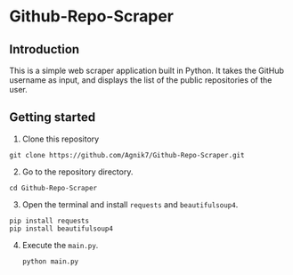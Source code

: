 # Github-Repo-Scraper

## Introduction

This is a simple web scraper application built in Python. It takes the GitHub username as input, and displays the list of the public repositories of the user.

## Getting started

1. Clone this repository

```
git clone https://github.com/Agnik7/Github-Repo-Scraper.git
```

2. Go to the repository directory.

```
cd Github-Repo-Scraper
```

3. Open the terminal and install `requests` and `beautifulsoup4`.

```
pip install requests
pip install beautifulsoup4
```

4. Execute the `main.py`.

   ```
   python main.py

   ```
